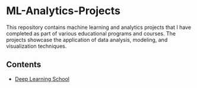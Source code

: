 # ML-Analytics-Projects
This repository contains machine learning and analytics projects that I have completed as part of various educational programs and courses. The projects showcase the application of data analysis, modeling, and visualization techniques.
## Contents
* [Deep Learning School](https://github.com/Darrifus/ML-Analytics-Projects/tree/06590650443b9b10d23d1e5271f2a8bb17636bf4/Deep%20Learning%20School)
